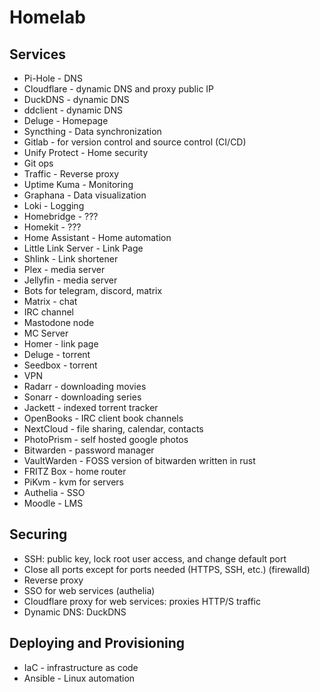 # Homelab

## Services
* Pi-Hole - DNS
* Cloudflare - dynamic DNS and proxy public IP
* DuckDNS - dynamic DNS
* ddclient - dynamic DNS
* Deluge - Homepage
* Syncthing - Data synchronization
* Gitlab - for version control and source control (CI/CD)
* Unify Protect - Home security
* Git ops
* Traffic - Reverse proxy
* Uptime Kuma - Monitoring
* Graphana - Data visualization
* Loki - Logging
* Homebridge - ???
* Homekit - ???
* Home Assistant - Home automation
* Little Link Server - Link Page
* Shlink - Link shortener
* Plex - media server
* Jellyfin - media server
* Bots for telegram, discord, matrix
* Matrix - chat
* IRC channel
* Mastodone node
* MC Server
* Homer - link page
* Deluge - torrent
* Seedbox - torrent
* VPN
* Radarr - downloading movies
* Sonarr - downloading series
* Jackett - indexed torrent tracker
* OpenBooks - IRC client book channels
* NextCloud - file sharing, calendar, contacts
* PhotoPrism - self hosted google photos
* Bitwarden - password manager
* VaultWarden - FOSS version of bitwarden written in rust
* FRITZ Box - home router
* PiKvm - kvm for servers
* Authelia - SSO
* Moodle - LMS

## Securing
* SSH: public key, lock root user access, and change default port
* Close all ports except for ports needed (HTTPS, SSH, etc.) (firewalld)
* Reverse proxy
* SSO for web services (authelia)
* Cloudflare proxy for web services: proxies HTTP/S traffic
* Dynamic DNS: DuckDNS

## Deploying and Provisioning
* IaC - infrastructure as code
* Ansible - Linux automation
